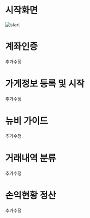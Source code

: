 # 시작화면   
![start](https://github.com/tunkcalb/shinhan-solup/assets/122415844/025ac7f2-26f1-4162-b3f4-2ea401dc9fdb)   

# 계좌인증   
추가수정

# 가게정보 등록 및 시작 
추가수정

# 뉴비 가이드   
추가수정

# 거래내역 분류
추가수정

# 손익현황 정산 
추가수정
